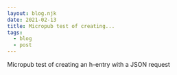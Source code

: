 ```yaml
---
layout: blog.njk
date: 2021-02-13
title: Micropub test of creating...
tags:
  - blog
  - post
---
```

Micropub test of creating an h-entry with a JSON request
